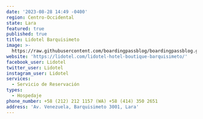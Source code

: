 ```yaml
---
date: '2023-08-28 14:49 -0400'
region: Centro-Occidental
state: Lara
featured: true
published: true
title: Lidotel Barquisimeto
image: >-
  https://raw.githubusercontent.com/boardingpassblog/boardingpassblog.github.io/main/assets/images/LIDO-BQTO-LOGO.jpg
website: 'https://lidotel.com/lidotel-hotel-boutique-barquisimeto/'
facebook_user: Lidotel
twitter_user: Lidotel
instagram_user: Lidotel
services:
  - Servicio de Reservación
types:
  - Hospedaje
phone_number: +58 (212) 212 1157 (WA) +58 (414) 350 2651
address: 'Av. Venezuela, Barquisimeto 3001, Lara'
---
```

